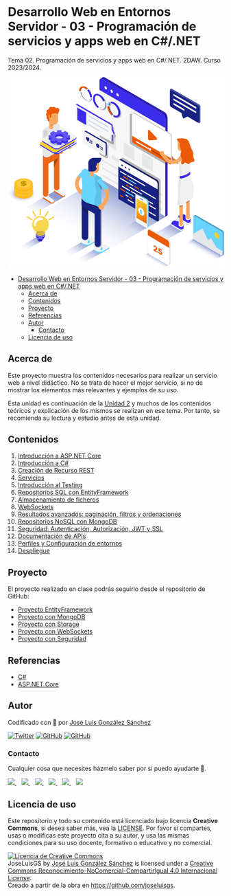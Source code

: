 # Desarrollo Web en Entornos Servidor - 03 - Programación de servicios y apps web en C#/.NET

Tema 02. Programación de servicios y apps web en C#/.NET. 2DAW. Curso 2023/2024.

![imagen](https://github.com/joseluisgs/DesarrolloWebEntornosServidor-00-2023-2024/raw/master/images/servicios.png)
- [Desarrollo Web en Entornos Servidor - 03 - Programación de servicios y apps web en C#/.NET](#desarrollo-web-en-entornos-servidor---03---programación-de-servicios-y-apps-web-en-cnet)
  - [Acerca de](#acerca-de)
  - [Contenidos](#contenidos)
  - [Proyecto](#proyecto)
  - [Referencias](#referencias)
  - [Autor](#autor)
    - [Contacto](#contacto)
  - [Licencia de uso](#licencia-de-uso)

## Acerca de
Este proyecto muestra los contenidos necesarios para realizar un servicio web a nivel didáctico. No se trata de hacer el mejor servicio, si no de mostrar los elementos más relevantes y ejemplos de su uso.

Esta unidad es continuación de la [Unidad 2](https://github.com/joseluisgs/DesarrolloWebEntornosServidor-02-2024-2025) y muchos de los contenidos teóricos y explicación de los mismos se realizan en ese tema. Por tanto, se recomienda su lectura y estudio antes de esta unidad.

## Contenidos
1. [Introducción a ASP.NET Core](./01-IntroAspNet.md)
2. [Introducción a C#](./02-IntroCSharp.md)
3. [Creación de Recurso REST](./03-CreacionRecursos.md)
4. [Servicios](./04-Servicios.md)
5. [Introducción al Testing](./05-Testing.md)
6. [Repositorios SQL con EntityFramework](./05-EntityFramework.md)
7. [Almacenamiento de ficheros](./07-AlacenamientoFicheros.md)
8. [WebSockets](./08-WebSockets.md)
9.  [Resultados avanzados: paginación, filtros y ordenaciones](./09-EndpointsAvanzados.md)
10. [Repositorios NoSQL con MongoDB](./10-MongoDB.md)
11. [Seguridad: Autenticación, Autorización, JWT y SSL](./11-Seguridad.md)
12. [Documentación de APIs](./12-Documentacion.md)
13. [Perfiles y Configuración de entornos](./13-Perfiles.md)
14. [Despliegue](./14-Despliegsue.md)

## Proyecto
El proyecto realizado en clase podrás seguirlo desde el repositorio de GitHub:
- [Proyecto EntityFramework](https://github.com/joseluisgs/PersonasBasicRestNet)
- [Proyecto con MongoDB](https://github.com/joseluisgs/ProductosMongoRestNet)
- [Proyecto con Storage](https://github.com/joseluisgs/ProductosStorageMongoRestNet)
- [Proyecto con WebSockets](https://github.com/joseluisgs/ProductosWebsocketMongoRestNet)
- [Proyecto con Seguridad](https://github.com/joseluisgs/ProductosJwtMongoRestNet)


## Referencias
- [C#](https://learn.microsoft.com/es-es/dotnet/csharp/)
- [ASP.NET Core](https://learn.microsoft.com/es-es/aspnet/core)


## Autor

Codificado con :sparkling_heart: por [José Luis González Sánchez](https://twitter.com/JoseLuisGS_)

[![Twitter](https://img.shields.io/twitter/follow/JoseLuisGS_?style=social)](https://twitter.com/JoseLuisGS_)
[![GitHub](https://img.shields.io/github/followers/joseluisgs?style=social)](https://github.com/joseluisgs)
[![GitHub](https://img.shields.io/github/stars/joseluisgs?style=social)](https://github.com/joseluisgs)

### Contacto

<p>
  Cualquier cosa que necesites házmelo saber por si puedo ayudarte 💬.
</p>
<p>
 <a href="https://joseluisgs.dev" target="_blank">
        <img src="https://joseluisgs.github.io/img/favicon.png" 
    height="30">
    </a>  &nbsp;&nbsp;
    <a href="https://github.com/joseluisgs" target="_blank">
        <img src="https://distreau.com/github.svg" 
    height="30">
    </a> &nbsp;&nbsp;
        <a href="https://twitter.com/JoseLuisGS_" target="_blank">
        <img src="https://i.imgur.com/U4Uiaef.png" 
    height="30">
    </a> &nbsp;&nbsp;
    <a href="https://www.linkedin.com/in/joseluisgonsan" target="_blank">
        <img src="https://upload.wikimedia.org/wikipedia/commons/thumb/c/ca/LinkedIn_logo_initials.png/768px-LinkedIn_logo_initials.png" 
    height="30">
    </a>  &nbsp;&nbsp;
    <a href="https://g.dev/joseluisgs" target="_blank">
        <img loading="lazy" src="https://googlediscovery.com/wp-content/uploads/google-developers.png" 
    height="30">
    </a>  &nbsp;&nbsp;
<a href="https://www.youtube.com/@joseluisgs" target="_blank">
        <img loading="lazy" src="https://upload.wikimedia.org/wikipedia/commons/e/ef/Youtube_logo.png" 
    height="30">
    </a>  
</p>

## Licencia de uso

Este repositorio y todo su contenido está licenciado bajo licencia **Creative Commons**, si desea saber más, vea
la [LICENSE](https://joseluisgs.dev/docs/license/). Por favor si compartes, usas o modificas este proyecto cita a su
autor, y usa las mismas condiciones para su uso docente, formativo o educativo y no comercial.

<a rel="license" href="http://creativecommons.org/licenses/by-nc-sa/4.0/"><img alt="Licencia de Creative Commons" style="border-width:0" src="https://i.creativecommons.org/l/by-nc-sa/4.0/88x31.png" /></a><br /><span xmlns:dct="http://purl.org/dc/terms/" property="dct:title">
JoseLuisGS</span>
by <a xmlns:cc="http://creativecommons.org/ns#" href="https://joseluisgs.dev/" property="cc:attributionName" rel="cc:attributionURL">
José Luis González Sánchez</a> is licensed under
a <a rel="license" href="http://creativecommons.org/licenses/by-nc-sa/4.0/">Creative Commons
Reconocimiento-NoComercial-CompartirIgual 4.0 Internacional License</a>.<br />Creado a partir de la obra
en <a xmlns:dct="http://purl.org/dc/terms/" href="https://github.com/joseluisgs" rel="dct:source">https://github.com/joseluisgs</a>.